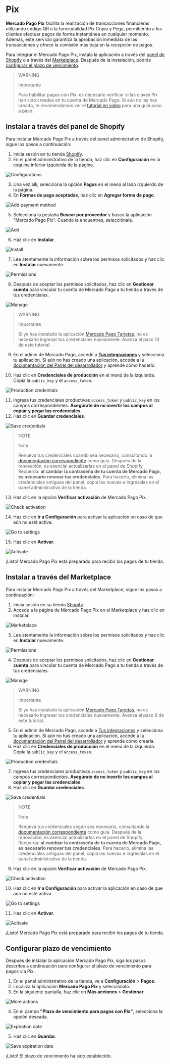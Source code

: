# Pix

**Mercado Pago Pix** facilita la realización de transacciones financieras utilizando código QR o la funcionalidad Pix Copia y Pega, permitiendo a los clientes efectuar pagos de forma instantánea en cualquier momento. Además, este servicio garantiza la aprobación inmediata de las transacciones y ofrece la comisión más baja en la recepción de pagos.

Para integrar el Mercado Pago Pix, instala la aplicación a través del [panel de Shopify](/developers/es/docs/shopify/integration-configuration/pix#instalaratravsdelpaneldeshopify) o a través del [Marketplace](/developers/es/docs/shopify/integration-configuration/pix#instalaratravsdelmarketplace). Después de la instalación, podrás [configurar el plazo de vencimiento](/developers/es/docs/shopify/integration-configuration/pix#bookmark_configurar_plazo_de_vencimiento).

> WARNING
>
> Importante
>
> Para habilitar pagos con Pix, es necesario verificar si las claves Pix han sido creadas en tu cuenta de Mercado Pago. Si aún no las has creado, te recomendamos ver el [tutorial en vídeo](https://www.youtube.com/watch?v=60tApKYVnkA) para una guía paso a paso.

## Instalar a través del panel de Shopify

Para instalar Mercado Pago Pix a través del panel administrativo de Shopify, sigue los pasos a continuación:

1. Inicia sesión en tu tienda [Shopify](https://accounts.shopify.com/store-login).
2. En el panel administrativo de la tienda, haz clic en **Configuración** en la esquina inferior izquierda de la página.

![Configurations](/images/shopify/pix-configurations-es.png) 

3. Una vez allí, selecciona la opción **Pagos** en el menú al lado izquierdo de la página.
4. En **Formas de pago aceptadas**, haz clic en **Agregar forma de pago**.

![Add payment method](/images/shopify/pix-add-payment-method-es.png) 

5. Selecciona la pestaña **Buscar por proveedor** y busca la aplicación "Mercado Pago Pix". Cuando la encuentres, selecciónala.

![Add](/images/shopify/pix-app-search-es.png) 

6.  Haz clic en **Instalar**.

![Install](/images/shopify/pix-install-es.png) 

7. Lee atentamente la información sobre los permisos solicitados y haz clic en **Instalar** nuevamente.

![Permissions](/images/shopify/pix-permissions-es.png) 

8. Después de aceptar los permisos solicitados, haz clic en **Gestionar cuenta** para vincular tu cuenta de Mercado Pago a tu tienda a través de tus credenciales.

![Manage](/images/shopify/pix-manage-account-es.png) 

> WARNING
>
> Importante
>
> Si ya has instalado la aplicación [Mercado Pago Tarjetas](/developers/es/docs/shopify/integration-configuration/checkout-cards), no es necesario ingresar tus credenciales nuevamente. Avanza al paso 13 de este tutorial.


9. En el admin de Mercado Pago, accede a [**Tus integraciones**](https://www.mercadopago.com.br/developers/panel/app) y selecciona tu aplicación. Si aún no has creado una aplicación, accede a la [documentación del Panel del desarrollador](/developers/es/docs/shopify/additional-content/your-integrations/dashboard) y aprende cómo hacerlo.

10. Haz clic en **Credenciales de producción** en el menú de la izquierda. Copia la `public_key` y el `access_token`.

![Production credentials](/images/woocomerce/test-prod-credentials-api-es.png)

11. Ingresa tus credenciales productivas `access_token` y `public_key` en los campos correspondientes. **Asegúrate de no invertir los campos al copiar y pegar las credenciales**.
12. Haz clic en **Guardar credenciales**.

![Save credentials](/images/shopify/pix-save-credentials-es.png)

> NOTE
>
> Nota
>
> Renueva tus credenciales cuando sea necesario, consultando la [documentación correspondiente](/developers/es/docs/shopify/best-practices/credentials-best-practices/secure-credentials) como guía. Después de la renovación, es esencial actualizarlas en el panel de Shopify. Recuerda: **al cambiar la contraseña de tu cuenta de Mercado Pago, es necesario renovar tus credenciales**. Para hacerlo, elimina las credenciales antiguas del panel, copia las nuevas e ingrésalas en el panel administrativo de la tienda.

13. Haz clic en la opción **Verificar activación** de Mercado Pago Pix.

![Check activation](/images/shopify/pix-check-activation-es.png)

14. Haz clic en **Ir a Configuración** para activar la aplicación en caso de que aún no esté activa.

![Go to settings](/images/shopify/pix-go-to-settings-es.png)

15. Haz clic en **Activar**.

![Activate](/images/shopify/pix-activate-es.png)

¡Listo! Mercado Pago Pix está preparado para recibir los pagos de tu tienda.

## Instalar a través del Marketplace

Para instalar Mercado Pago Pix a través del Marketplace, sigue los pasos a continuación:

1. Inicia sesión en su tienda [Shopify](https://accounts.shopify.com/store-login).
2. Accede a la página de Mercado Pago Pix en el Marketplace y haz clic en Instalar.

![Marketplace](/images/shopify/pix-marketplace-install-es.png)

3. Lee atentamente la información sobre los permisos solicitados y haz clic en **Instalar** nuevamente.

![Permissions](/images/shopify/pix-permissions-es.png) 

4. Después de aceptar los permisos solicitados, haz clic en **Gestionar cuenta** para vincular tu cuenta de Mercado Pago a tu tienda a través de tus credenciales.

![Manage](/images/shopify/pix-manage-account-es.png) 

> WARNING
>
> Importante
>
> Si ya has instalado la aplicación [Mercado Pago Tarjetas](/developers/es/docs/shopify/integration-configuration/checkout-cards), no es necesario ingresar tus credenciales nuevamente. Avanza al paso 9 de este tutorial.

5. En el admin de Mercado Pago, accede a [Tus integraciones](https://www.mercadopago.com.br/developers/panel/app) y selecciona tu aplicación. Si aún no has creado una aplicación, accede a la [documentación del Panel del desarrollador](/developers/es/docs/shopify/additional-content/your-integrations/dashboard) y aprende cómo crearla.
6. Haz clic en **Credenciales de producción** en el menú de la izquierda. Copia la `public_key` y el `access_token`.

![Production credentials](/images/woocomerce/test-prod-credentials-api-es.png)

7. Ingresa tus credenciales productivas `access_token` y `public_key` en los campos correspondientes. **Asegúrate de no invertir los campos al copiar y pegar las credenciales**.
8. Haz clic en **Guardar credenciales**.

![Save credentials](/images/shopify/pix-save-credentials-es.png)

> NOTE
>
> Nota
>
> Renueva tus credenciales según sea necesario, consultando la [documentación correspondiente](/developers/es/docs/shopify/best-practices/credentials-best-practices/secure-credentials) como guía. Después de la renovación, es esencial actualizarlas en el panel de Shopify. Recuerda: **al cambiar la contraseña de tu cuenta de Mercado Pago, es necesario renovar tus credenciales**. Para hacerlo, elimina las credenciales antiguas del panel, copia las nuevas e ingrésalas en el panel administrativo de la tienda.

9. Haz clic en la opción **Verificar activación** de Mercado Pago Pix.

![Check activation](/images/shopify/pix-check-activation-es.png)

10. Haz clic en **Ir a Configuración** para activar la aplicación en caso de que aún no esté activa.

![Go to settings](/images/shopify/pix-go-to-settings-es.png)

11. Haz clic en **Activar**.

![Activate](/images/shopify/pix-activate-es.png)

¡Listo! Mercado Pago Pix está preparado para recibir los pagos de tu tienda.

## Configurar plazo de vencimiento

Después de instalar la aplicación Mercado Pago Pix, siga los pasos descritos a continuación para configurar el plazo de vencimiento para pagos vía Pix.

1. En el panel administrativo de la tienda, ve a **Configuración** > **Pagos**.
2. Localiza la aplicación **Mercado Pago Pix** y selecciónalo. 
3. En la siguiente pantalla, haz clic en **Más acciones** > **Gestionar**.

![More actions](/images/shopify/pix-more-actions-es.png)

4. En el campo **"Plazo de vencimiento para pagos con Pix"**, selecciona la opción deseada.

![Expiration date](/images/shopify/pix-expiration-date-es.png)

5. Haz clic en **Guardar**.

![Save expiration date](/images/shopify/pix-save-expiration-date-es.png)

¡Listo! El plazo de vencimiento ha sido establecido.